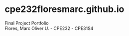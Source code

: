 # cpe232floresmarc.github.io
Final Project Portfolio <br>
Flores, Marc Oliver U. - CPE232 - CPE31S4 
